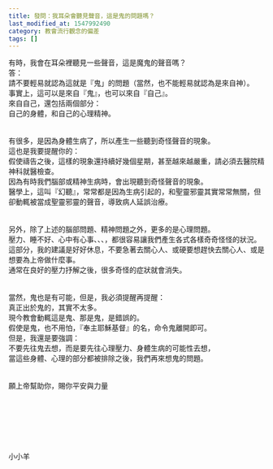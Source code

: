 ```yaml
---
title: 發問：我耳朵會聽見聲音，這是鬼的問題嗎？
last_modified_at: 1547992490
category: 教會流行觀念的偏差
tags: []
---
```


有時，我會在耳朵裡聽見一些聲音，這是魔鬼的聲音嗎？<!--more--> <br>答：<br>請不要輕易就認為這就是『鬼」的問題（當然，也不能輕易就認為是來自神）。<br>事實上，這可以是來自『鬼』，也可以來自『自己』。<br>來自自己，還包括兩個部分：<br>自己的身體，和自己的心理精神。<br><br> <br>有很多，是因為身體生病了，所以產生一些聽到奇怪聲音的現象。<br>這也是我要提醒你的：<br>假使禱告之後，這樣的現象還持續好幾個星期，甚至越來越嚴重，請必須去醫院精神科就醫檢查。<br>因為有時我們腦部或精神生病時，會出現聽到奇怪聲音的現象。<br>醫學上，這叫『幻聽』，常常都是因為生病引起的，和聖靈邪靈其實常常無關，但卻動輒被當成聖靈邪靈的聲音，導致病人延誤治療。<br><br> <br>另外，除了上述的腦部問題、精神問題之外，更多的是心理問題。<br>壓力、睡不好、心中有心事、、、，都很容易讓我們產生各式各樣奇奇怪怪的狀況。<br>這部分，我的建議是好好休息，不要急著去關心人、或硬要想趕快去關心人、或是想要為上帝做什麼事。<br>通常在良好的壓力抒解之後，很多奇怪的症狀就會消失。<br><br> <br>當然，鬼也是有可能，但是，我必須提醒再提醒：<br>真正出於鬼的，其實不太多。<br>現今教會動輒這是鬼、那是鬼，是錯誤的。<br>假使是鬼，也不用怕，『奉主耶穌基督』的名，命令鬼離開即可。<br>但是，我還是要強調：<br>不要先往鬼去想，而是要先往心理壓力、身體生病的可能性去想，<br>當這些身體、心理的部分都被排除之後，我們再來想鬼的問題。<br> <br> <br>願上帝幫助你，賜你平安與力量<br><br><br><br><br><br><br><br>小小羊

